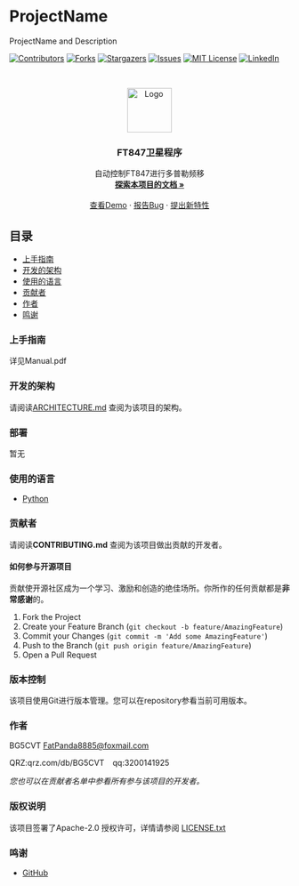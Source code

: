 

# ProjectName

ProjectName and Description

<!-- PROJECT SHIELDS -->

[![Contributors][contributors-shield]][contributors-url]
[![Forks][forks-shield]][forks-url]
[![Stargazers][stars-shield]][stars-url]
[![Issues][issues-shield]][issues-url]
[![MIT License][license-shield]][license-url]
[![LinkedIn][linkedin-shield]][linkedin-url]

<!-- PROJECT LOGO -->
<br />

<p align="center">
  <a href="https://github.com/GAQPanda/FT-847-Satellite-controller/">
    <img src="images/logo.png" alt="Logo" width="80" height="80">
  </a>

  <h3 align="center">FT847卫星程序</h3>
  <p align="center">
    自动控制FT847进行多普勒频移    <br />
    <a href="https://github.com/GAQPanda/FT-847-Satellite-controller"><strong>探索本项目的文档 »</strong></a>
    <br />
    <br />
    <a href="https://github.com/GAQPanda/FT-847-Satellite-controller">查看Demo</a>
    ·
    <a href="https://github.com/GAQPanda/FT-847-Satellite-controller/issues">报告Bug</a>
    ·
    <a href="https://github.com/GAQPanda/FT-847-Satellite-controller/issues">提出新特性</a>
  </p>

</p>


 
## 目录

- [上手指南](#上手指南)
- [开发的架构](#开发的架构)
- [使用的语言](#使用的语言)
- [贡献者](#贡献者)
- [作者](#作者)
- [鸣谢](#鸣谢)

### 上手指南

详见Manual.pdf


### 开发的架构 

请阅读[ARCHITECTURE.md](https://github.com/GAQPanda/FT-847-Satellite-controller/blob/master/ARCHITECTURE.md) 查阅为该项目的架构。

### 部署

暂无

### 使用的语言

- [Python](https://Python.org)

### 贡献者

请阅读**CONTRIBUTING.md** 查阅为该项目做出贡献的开发者。

#### 如何参与开源项目

贡献使开源社区成为一个学习、激励和创造的绝佳场所。你所作的任何贡献都是**非常感谢**的。


1. Fork the Project
2. Create your Feature Branch (`git checkout -b feature/AmazingFeature`)
3. Commit your Changes (`git commit -m 'Add some AmazingFeature'`)
4. Push to the Branch (`git push origin feature/AmazingFeature`)
5. Open a Pull Request



### 版本控制

该项目使用Git进行版本管理。您可以在repository参看当前可用版本。

### 作者

BG5CVT 
FatPanda8885@foxmail.com

QRZ:qrz.com/db/BG5CVT  &ensp; qq:3200141925   

 *您也可以在贡献者名单中参看所有参与该项目的开发者。*

### 版权说明

该项目签署了Apache-2.0 授权许可，详情请参阅 [LICENSE.txt](https://github.com/GAQPanda/FT-847-Satellite-controller/blob/master/LICENSE.txt)

### 鸣谢


- [GitHub](https://github.com)

<!-- links -->
[your-project-path]:GAQPanda/FT-847-Satellite-controller
[contributors-shield]: https://img.shields.io/github/contributors/GAQPanda/FT-847-Satellite-controller.svg?style=flat-square
[contributors-url]: https://github.com/GAQPanda/FT-847-Satellite-controller/graphs/contributors
[forks-shield]: https://img.shields.io/github/forks/GAQPanda/FT-847-Satellite-controller.svg?style=flat-square
[forks-url]: https://github.com/GAQPanda/FT-847-Satellite-controller/network/members
[stars-shield]: https://img.shields.io/github/stars/GAQPanda/FT-847-Satellite-controller.svg?style=flat-square
[stars-url]: https://github.com/GAQPanda/FT-847-Satellite-controller/stargazers
[issues-shield]: https://img.shields.io/github/issues/GAQPanda/FT-847-Satellite-controller.svg?style=flat-square
[issues-url]: https://img.shields.io/github/issues/GAQPanda/FT-847-Satellite-controller.svg
[license-shield]: https://img.shields.io/github/license/GAQPanda/FT-847-Satellite-controller.svg?style=flat-square
[license-url]: https://github.com/GAQPanda/FT-847-Satellite-controller/blob/master/LICENSE.txt
[linkedin-shield]: https://img.shields.io/badge/-LinkedIn-black.svg?style=flat-square&logo=linkedin&colorB=555
[linkedin-url]: https://linkedin.com/in/shaojintian




